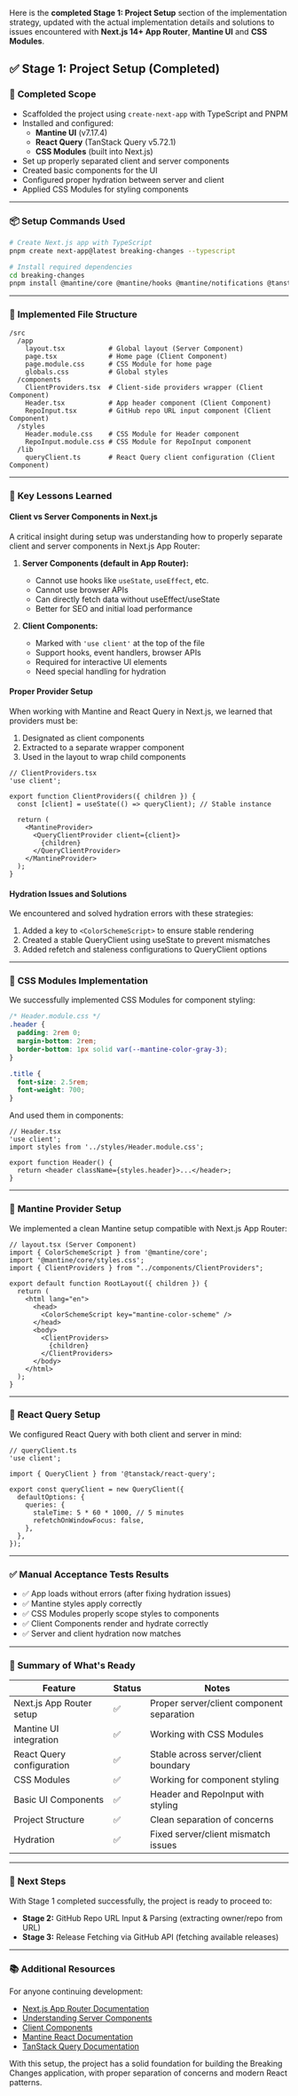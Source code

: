 Here is the **completed Stage 1: Project Setup** section of the implementation strategy, updated with the actual implementation details and solutions to issues encountered with **Next.js 14+ App Router**, **Mantine UI** and **CSS Modules**.

## ✅ Stage 1: Project Setup (Completed)

### 🔧 **Completed Scope**

- Scaffolded the project using `create-next-app` with TypeScript and PNPM
- Installed and configured:
  - **Mantine UI** (v7.17.4)
  - **React Query** (TanStack Query v5.72.1)
  - **CSS Modules** (built into Next.js)
- Set up properly separated client and server components
- Created basic components for the UI
- Configured proper hydration between server and client
- Applied CSS Modules for styling components

---

### 📦 **Setup Commands Used**

```bash
# Create Next.js app with TypeScript
pnpm create next-app@latest breaking-changes --typescript

# Install required dependencies
cd breaking-changes
pnpm install @mantine/core @mantine/hooks @mantine/notifications @tanstack/react-query
```

---

### 📁 **Implemented File Structure**

```plaintext
/src
  /app
    layout.tsx           # Global layout (Server Component)
    page.tsx             # Home page (Client Component)
    page.module.css      # CSS Module for home page
    globals.css          # Global styles
  /components
    ClientProviders.tsx  # Client-side providers wrapper (Client Component)
    Header.tsx           # App header component (Client Component)
    RepoInput.tsx        # GitHub repo URL input component (Client Component)
  /styles
    Header.module.css    # CSS Module for Header component
    RepoInput.module.css # CSS Module for RepoInput component
  /lib
    queryClient.ts       # React Query client configuration (Client Component)
```

---

### 🔑 **Key Lessons Learned**

#### Client vs Server Components in Next.js

A critical insight during setup was understanding how to properly separate client and server components in Next.js App Router:

1. **Server Components (default in App Router):**
   - Cannot use hooks like `useState`, `useEffect`, etc.
   - Cannot use browser APIs
   - Can directly fetch data without useEffect/useState
   - Better for SEO and initial load performance

2. **Client Components:**
   - Marked with `'use client'` at the top of the file
   - Support hooks, event handlers, browser APIs
   - Required for interactive UI elements
   - Need special handling for hydration

#### Proper Provider Setup

When working with Mantine and React Query in Next.js, we learned that providers must be:

1. Designated as client components
2. Extracted to a separate wrapper component
3. Used in the layout to wrap child components

```tsx
// ClientProviders.tsx
'use client';

export function ClientProviders({ children }) {
  const [client] = useState(() => queryClient); // Stable instance
  
  return (
    <MantineProvider>
      <QueryClientProvider client={client}>
        {children}
      </QueryClientProvider>
    </MantineProvider>
  );
}
```

#### Hydration Issues and Solutions

We encountered and solved hydration errors with these strategies:

1. Added a key to `<ColorSchemeScript>` to ensure stable rendering
2. Created a stable QueryClient using useState to prevent mismatches
3. Added refetch and staleness configurations to QueryClient options

---

### 💅 **CSS Modules Implementation**

We successfully implemented CSS Modules for component styling:

```css
/* Header.module.css */
.header {
  padding: 2rem 0;
  margin-bottom: 2rem;
  border-bottom: 1px solid var(--mantine-color-gray-3);
}

.title {
  font-size: 2.5rem;
  font-weight: 700;
}
```

And used them in components:

```tsx
// Header.tsx
'use client';
import styles from '../styles/Header.module.css';

export function Header() {
  return <header className={styles.header}>...</header>;
}
```

---

### 🎨 **Mantine Provider Setup**

We implemented a clean Mantine setup compatible with Next.js App Router:

```tsx
// layout.tsx (Server Component)
import { ColorSchemeScript } from '@mantine/core';
import '@mantine/core/styles.css';
import { ClientProviders } from "../components/ClientProviders";

export default function RootLayout({ children }) {
  return (
    <html lang="en">
      <head>
        <ColorSchemeScript key="mantine-color-scheme" />
      </head>
      <body>
        <ClientProviders>
          {children}
        </ClientProviders>
      </body>
    </html>
  );
}
```

---

### 🧠 **React Query Setup**

We configured React Query with both client and server in mind:

```tsx
// queryClient.ts
'use client';

import { QueryClient } from '@tanstack/react-query';

export const queryClient = new QueryClient({
  defaultOptions: {
    queries: {
      staleTime: 5 * 60 * 1000, // 5 minutes
      refetchOnWindowFocus: false,
    },
  },
});
```

---

### ✅ **Manual Acceptance Tests Results**

- ✅ App loads without errors (after fixing hydration issues)
- ✅ Mantine styles apply correctly 
- ✅ CSS Modules properly scope styles to components
- ✅ Client Components render and hydrate correctly
- ✅ Server and client hydration now matches

---

### 🧾 Summary of What's Ready

| Feature                      | Status | Notes                                                 |
|-----------------------------|--------|-------------------------------------------------------|
| Next.js App Router setup    | ✅     | Proper server/client component separation             |
| Mantine UI integration      | ✅     | Working with CSS Modules                              |
| React Query configuration   | ✅     | Stable across server/client boundary                  |
| CSS Modules                 | ✅     | Working for component styling                         |
| Basic UI Components         | ✅     | Header and RepoInput with styling                     |
| Project Structure           | ✅     | Clean separation of concerns                          |
| Hydration                   | ✅     | Fixed server/client mismatch issues                   |

---

### 🚀 **Next Steps**

With Stage 1 completed successfully, the project is ready to proceed to:

- **Stage 2:** GitHub Repo URL Input & Parsing (extracting owner/repo from URL)
- **Stage 3:** Release Fetching via GitHub API (fetching available releases)

---

### 📚 **Additional Resources**

For anyone continuing development:

- [Next.js App Router Documentation](https://nextjs.org/docs/app)
- [Understanding Server Components](https://nextjs.org/docs/app/building-your-application/rendering/server-components)
- [Client Components](https://nextjs.org/docs/app/building-your-application/rendering/client-components)
- [Mantine React Documentation](https://mantine.dev/)
- [TanStack Query Documentation](https://tanstack.com/query/latest/docs/react/overview)

With this setup, the project has a solid foundation for building the Breaking Changes application, with proper separation of concerns and modern React patterns.